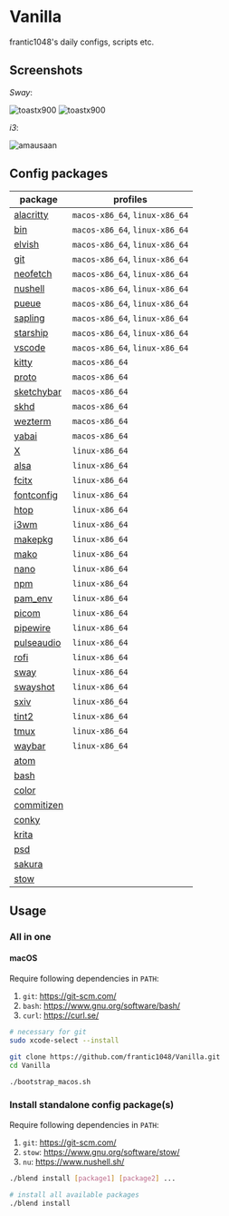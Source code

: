 # Vanilla

frantic1048's daily configs, scripts etc.

## Screenshots

_Sway_:

![toastx900](screenshots/toastx900_2021-07-30_13-00.png)
![toastx900](screenshots/toastx900_2021-07-30_13-14.png)

_i3_:

![amausaan](screenshots/amausaan_2022-04-05-232523.png)

## Config packages

| package                                 | profiles                       |
| --------------------------------------- | ------------------------------ |
| [alacritty](alacritty)                  | `macos-x86_64`, `linux-x86_64` |
| [bin](bin/bin)                          | `macos-x86_64`, `linux-x86_64` |
| [elvish](elvish/elvish)                 | `macos-x86_64`, `linux-x86_64` |
| [git](git/git)                          | `macos-x86_64`, `linux-x86_64` |
| [neofetch](neofetch)                    | `macos-x86_64`, `linux-x86_64` |
| [nushell](nushell/nushell)              | `macos-x86_64`, `linux-x86_64` |
| [pueue](pueue/pueue)                    | `macos-x86_64`, `linux-x86_64` |
| [sapling](sapling/sapling/sapling.conf) | `macos-x86_64`, `linux-x86_64` |
| [starship](starship/starship.toml)      | `macos-x86_64`, `linux-x86_64` |
| [vscode](vscode/User)                   | `macos-x86_64`, `linux-x86_64` |
| [kitty](kitty/kitty)                    | `macos-x86_64`                 |
| [proto](proto)                          | `macos-x86_64`                 |
| [sketchybar](sketchybar/sketchybar)     | `macos-x86_64`                 |
| [skhd](skhd/skhd/skhdrc)                | `macos-x86_64`                 |
| [wezterm](wezterm)                      | `macos-x86_64`                 |
| [yabai](yabai/yabai/yabairc)            | `macos-x86_64`                 |
| [X](X)                                  | `linux-x86_64`                 |
| [alsa](alsa)                            | `linux-x86_64`                 |
| [fcitx](fcitx/fcitx)                    | `linux-x86_64`                 |
| [fontconfig](fontconfig/fontconfig)     | `linux-x86_64`                 |
| [htop](htop/htop/htoprc)                | `linux-x86_64`                 |
| [i3wm](i3wm/i3/config)                  | `linux-x86_64`                 |
| [makepkg](makepkg)                      | `linux-x86_64`                 |
| [mako](mako/mako/config)                | `linux-x86_64`                 |
| [nano](nano/nano/nanorc)                | `linux-x86_64`                 |
| [npm](npm)                              | `linux-x86_64`                 |
| [pam_env](pam_env)                      | `linux-x86_64`                 |
| [picom](picom/picom/picom.conf)         | `linux-x86_64`                 |
| [pipewire](pipewire/pipewire)           | `linux-x86_64`                 |
| [pulseaudio](pulseaudio/pulse)          | `linux-x86_64`                 |
| [rofi](rofi/rofi/config.rasi)           | `linux-x86_64`                 |
| [sway](sway/sway/config)                | `linux-x86_64`                 |
| [swayshot](swayshot/swayshot.sh)        | `linux-x86_64`                 |
| [sxiv](sxiv/sxiv/exec/image-info)       | `linux-x86_64`                 |
| [tint2](tint2/tint2/tint2rc)            | `linux-x86_64`                 |
| [tmux](tmux)                            | `linux-x86_64`                 |
| [waybar](waybar/waybar)                 | `linux-x86_64`                 |
| [atom](atom)                            |                                |
| [bash](bash)                            |                                |
| [color](color)                          |                                |
| [commitizen](commitizen)                |                                |
| [conky](conky)                          |                                |
| [krita](krita)                          |                                |
| [psd](psd)                              |                                |
| [sakura](sakura)                        |                                |
| [stow](stow)                            |                                |

## Usage

### All in one

#### macOS

Require following dependencies in `PATH`:

1. `git`: https://git-scm.com/
2. `bash`: https://www.gnu.org/software/bash/
3. `curl`: https://curl.se/

```sh
# necessary for git
sudo xcode-select --install

git clone https://github.com/frantic1048/Vanilla.git
cd Vanilla

./bootstrap_macos.sh
```

### Install standalone config package(s)

Require following dependencies in `PATH`:

1. `git`: https://git-scm.com/
2. `stow`: https://www.gnu.org/software/stow/
3. `nu`: https://www.nushell.sh/

```sh
./blend install [package1] [package2] ...

# install all available packages
./blend install
```
